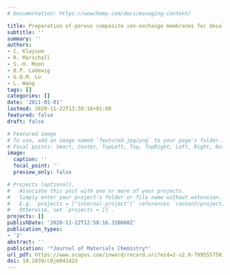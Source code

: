 ```yaml
---
# Documentation: https://wowchemy.com/docs/managing-content/

title: Preparation of porous composite ion-exchange membranes for desalination application
subtitle: ''
summary: ''
authors:
- C. Klaysom
- R. Marschall
- S.-H. Moon
- B.P. Ladewig
- G.Q.M. Lu
- L. Wang
tags: []
categories: []
date: '2011-01-01'
lastmod: 2020-11-22T13:58:16+01:00
featured: false
draft: false

# Featured image
# To use, add an image named `featured.jpg/png` to your page's folder.
# Focal points: Smart, Center, TopLeft, Top, TopRight, Left, Right, BottomLeft, Bottom, BottomRight.
image:
  caption: ''
  focal_point: ''
  preview_only: false

# Projects (optional).
#   Associate this post with one or more of your projects.
#   Simply enter your project's folder or file name without extension.
#   E.g. `projects = ["internal-project"]` references `content/project/deep-learning/index.md`.
#   Otherwise, set `projects = []`.
projects: []
publishDate: '2020-11-22T12:58:16.330608Z'
publication_types:
- '2'
abstract: ''
publication: '*Journal of Materials Chemistry*'
url_pdf: https://www.scopus.com/inward/record.uri?eid=2-s2.0-79955575835&doi=10.1039%2fc0jm04142d&partnerID=40&md5=a524e9eaaf3193343d0a7eec9a00f728
doi: 10.1039/c0jm04142d
---
```

